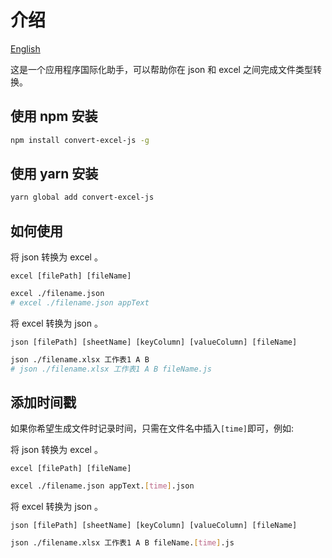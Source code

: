 # 介绍

[English](./README-en.md)

这是一个应用程序国际化助手，可以帮助你在 json 和 excel 之间完成文件类型转换。

## 使用 npm 安装

```bash
npm install convert-excel-js -g
```

## 使用 yarn 安装

```bash
yarn global add convert-excel-js
```

## 如何使用

将 json 转换为 excel 。

`excel [filePath] [fileName]`
```bash
excel ./filename.json
# excel ./filename.json appText
```

将 excel 转换为 json 。

`json [filePath] [sheetName] [keyColumn] [valueColumn] [fileName]`
```bash
json ./filename.xlsx 工作表1 A B
# json ./filename.xlsx 工作表1 A B fileName.js
```

## 添加时间戳

如果你希望生成文件时记录时间，只需在文件名中插入`[time]`即可，例如:

将 json 转换为 excel 。

`excel [filePath] [fileName]`
```bash
excel ./filename.json appText.[time].json
```

将 excel 转换为 json 。

`json [filePath] [sheetName] [keyColumn] [valueColumn] [fileName]`
```bash
json ./filename.xlsx 工作表1 A B fileName.[time].js
```

